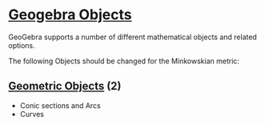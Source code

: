 # [Geogebra Objects](https://wiki.geogebra.org/en/Objects)

GeoGebra supports a number of different mathematical objects and related options.

The following Objects should be changed for the Minkowskian metric: 

## [Geometric Objects](https://wiki.geogebra.org/en/Geometric_Objects) (2)
* Conic sections and Arcs
* Curves
